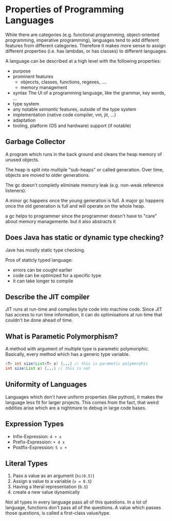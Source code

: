 # Properties of Programming Languages

While there are categories (e.g. functional programming, object-oriented programming, imperative programming), languages tend to add different features from different categories. Therefore it makes more sense to assign different properties (i.e. has lambdas, or has classes) to different languages.

A language can be described at a high level with the following properties:

* purpose
* prominent features
  * objeccts, classes, functions, regexes, ....
  * memory management
* syntax 
  The UI of a programming language, like the grammar, key words, ...
* type system
* any notable *semantic* features, outside of the type system
* implementation (native code compiler, vm, jit, ...)
* adaptation
* tooling, platform (OS and hardware) support (if notable)

## Garbage Collector

A program which runs in the back ground and cleans the heap memory of unused objects. 

The heap is split into multiple "sub-heaps" or called generation. Over time, objects are moved to older generations.

The gc doesn't completly eliminate memory leak (e.g. non-weak reference listeners).

A minor gc happens once the young generation is full. A major gc happens once the old generation is full and will operate on the whole heap.

a gc helps to programmer since the programmer doesn't have to "care" about memory managemente. but it also abstracts it 

## Does Java has static or dynamic type checking?

Jave has mostly static type checking. 

Pros of staticly typed language: 

* errors can be cought earlier
* code can be optimized for a specific type
* it can take longer to compile

## Describe the JIT compiler

JIT runs at run-time and compiles byte code into machine code. Since JIT has access to run time information, it can do optimisations at run time that couldn't be done ahead of time.

## What is Parametic Polymorphism?

A method with argument of multiple type is parametic polymoriphic. Basically, every method which has a generic type variable.

```java
<T> int size(List<T> x) {...} // this is parametic polymorphic
int size(List x) {...} // this is not
```

## Uniformity of Languages

Languages which don't have uniform properties (like python), it makes the language less fit for larger projects. This comes from the fact, that weird oddities arise which are a nightmare to debug in large code bases.

## Expression Types

* Infix-Expression: `4 + x`
* Prefix-Expression: `+ 4 x`
* Postfix-Expression: `5 x +`

## Literal Types

1. Pass a value as an argument (`hi(0.5)`)
2. Assign a value to a variable (`x = 0.5`)
3. Having a literal representation (`0.5`)
4. create a new value dynamically

Not all types in every language pass all of this questions. In a lot of language, functions don't pass all of the questions. A value which passes those questions, is called a first-class value/type.
